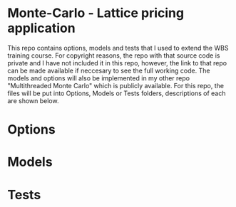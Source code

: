 # Monte-Carlo - Lattice pricing application
This repo contains options, models and tests that I used to extend the WBS training course. For copyright reasons, the repo with that source code is private and I have not included it in this repo, however, the link to that repo can be made available if neccesary to see the full working code. The models and options will also be implemented in my other repo "Multithreaded Monte Carlo" which is publicly available. For this repo, the files will be put into Options, Models or Tests folders, descriptions of each are shown below.

# Options

# Models

# Tests
